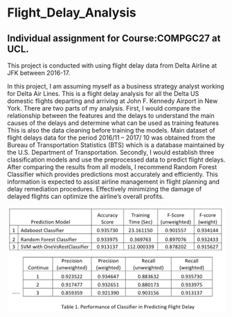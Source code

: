# Flight_Delay_Analysis

## Individual assignment for Course:COMPGC27 at UCL. 

This project is conducted with using flight delay data from Delta Airline at JFK between 2016-17. 

In this project, I am assuming myself as a business strategy analyst working for Delta Air Lines. This is a flight delay analysis for all the Delta US domestic flights departing and arriving at John F. Kennedy Airport in New York. There are two parts of my analysis. First, I would compare the relationship between the features and the delays to understand the main causes of the delays and determine what can be used as training features This is also the data cleaning before training the models. Main dataset of flight delays data for the period 2016/11 – 2017/ 10 was obtained from the Bureau of Transportation Statistics (BTS) which is a database maintained by the U.S. Department of Transportation. Secondly, I would establish three classification models and use the preprocessed data to predict flight delays. After comparing the results from all models, I recommend Random Forest Classifier which provides predictions most accurately and efficiently. This information is expected to assist airline management in flight planning and delay remediation procedures. Effectively minimizing the damage of delayed flights can optimize the airline’s overall profits.

![Reuslts](Results.png)
